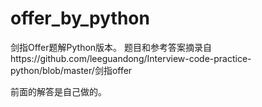 # offer_by_python
剑指Offer题解Python版本。
题目和参考答案摘录自https://github.com/leeguandong/Interview-code-practice-python/blob/master/剑指offer

前面的解答是自己做的。